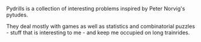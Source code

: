 Pydrills is a collection of interesting problems inspired by Peter Norvig's pytudes.

They deal mostly with games as well as statistics and combinatorial puzzles - stuff that is interesting to me - and keep me occupied on long trainrides.
